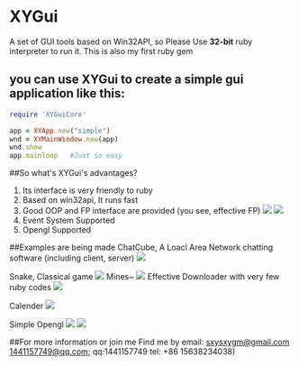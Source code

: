 # XYGui

A set of GUI tools based on Win32API, so Please Use **32-bit** ruby interpreter to run it. This is also my first ruby gem

## you can use XYGui to create a simple gui application like this:
```ruby
require 'XYGuiCore'

app = XYApp.new("simple")
wnd = XYMainWindow.new(app)
wnd.show
app.mainloop   #Just so easy
```

##So what's XYGui's advantages?
1. Its interface is very friendly to ruby
2. Based on win32api, It runs fast
3. Good OOP and FP interface are provided (you see, effective FP)
![](http://i3.piimg.com/8d90ea26799f990d.png)
![](http://i2.buimg.com/8ffa0d183473514f.png)
4. Event System Supported
5. Opengl Supported

##Examples are being made
ChatCube, A Loacl Area Network chatting software (including client, server)
![](http://i3.piimg.com/e19aacc36aca1a54.png)

Snake, Classical game
![](http://i2.buimg.com/e75ff9a9585a6748.png)
Mines~
![](http://i2.buimg.com/365be333accdd86c.png)
Effective Downloader with very few ruby codes
![](http://i2.buimg.com/3450172de3b76180.png)

Calender 
![](http://i3.piimg.com/5fb28465529b6993.png)

Simple Opengl
![](http://i3.piimg.com/e639abd1ea8f1db0.png)
![](http://i4.piimg.com/2de964225c6b09e5.png)

##For more information or join me
Find me by email: sxysxygm@gmail.com 1441157749@qq.com; qq:1441157749 tel: +86 15638234038)
